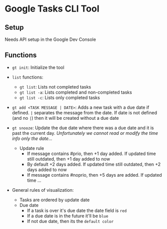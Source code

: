 # Google Tasks CLI Tool

## Setup

Needs API setup in the Google Dev Console

## Functions

- `gt init`: Initialize the tool
- `list` functions:
    - `gt list`: Lists not completed tasks
    - `gt list -a`: Lists completed and non-completed tasks
    - `gt list -c`: Lists only completed tasks
- `gt add <TASK MESSAGE | DATE>`: Adds a new task with a due date if defined. `|` separates the message from the date.
If date is not defined (and no `|`) then it will be created without a due date
- `gt snooze`: Update the due date where there was a due date and it is past the current day.
*Unfortunately we cannot read or modify the time info only the date...*
    - Update rule
        - If message contains #prio, then +1 day added. If updated time still outdated, then +1 day added to now
        - By default +2 days added. If updated time still outdated, then +2 days added to now
        - If message contains #noprio, then +5 days are added. If updated time ...

- General rules of visualization:
    - Tasks are ordered by update date
    - Due date
        - If a task is over it's due date the date field is `red`
        - If a due date is in the future it'll be `blue`
        - If not due date, then its the `default color`
